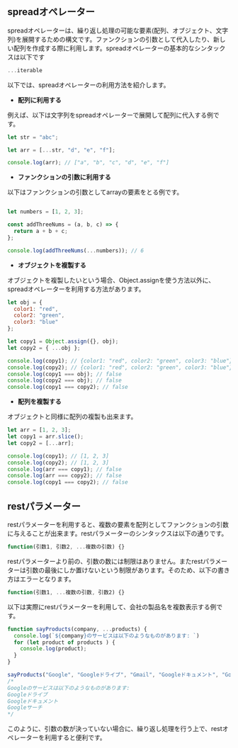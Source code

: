 ## spreadオペレーター

spreadオペレーターは、繰り返し処理の可能な要素(配列、オブジェクト、文字列)を展開するための構文です。ファンクションの引数として代入したり、新しい配列を作成する際に利用します。spreadオペレーターの基本的なシンタックスは以下です

```javascript
...iterable
```

以下では、spreadオペレーターの利用方法を紹介します。

- **配列に利用する**

例えば、以下は文字列をspreadオペレーターで展開して配列に代入する例です。

```javascript
let str = "abc";

let arr = [...str, "d", "e", "f"];

console.log(arr); // ["a", "b", "c", "d", "e", "f"]
```

- **ファンクションの引数に利用する**

以下はファンクションの引数としてarrayの要素をとる例です。

```javascript

let numbers = [1, 2, 3];

const addThreeNums = (a, b, c) => {
  return a + b + c;
};

console.log(addThreeNums(...numbers)); // 6
```

- **オブジェクトを複製する**

オブジェクトを複製したいという場合、Object.assignを使う方法以外に、spreadオペレーターを利用する方法があります。

```javascript
let obj = {
  color1: "red",
  color2: "green",
  color3: "blue"
};

let copy1 = Object.assign({}, obj);
let copy2 = { ...obj };

console.log(copy1); // {color1: "red", color2: "green", color3: "blue"}
console.log(copy2); // {color1: "red", color2: "green", color3: "blue"}
console.log(copy1 === obj); // false
console.log(copy2 === obj); // false
console.log(copy1 === copy2); // false
```

- **配列を複製する**

オブジェクトと同様に配列の複製も出来ます。

```javascript
let arr = [1, 2, 3];
let copy1 = arr.slice();
let copy2 = [...arr];

console.log(copy1); // [1, 2, 3]
console.log(copy2); // [1, 2, 3]
console.log(arr === copy1); // false
console.log(arr === copy2); // false
console.log(copy1 === copy2); // false
```

## restパラメーター

restパラメーターを利用すると、複数の要素を配列としてファンクションの引数に与えることが出来ます。restパラメーターのシンタックスは以下の通りです。

```javascript
function(引数1, 引数2, ...複数の引数) {}
```

restパラメーターより前の、引数の数には制限はありません。またrestパラメーターは引数の最後にしか置けないという制限があります。そのため、以下の書き方はエラーとなります。

```javascript
function(引数1, ...複数の引数, 引数2) {}
```

以下は実際にrestパラメーターを利用して、会社の製品名を複数表示する例です。

```javascript
function sayProducts(company, ...products) {
  console.log(`${company}のサービスは以下のようなものがあります: `)
  for (let product of products ) {
    console.log(product);
  }
}

sayProducts("Google", "Googleドライブ", "Gmail", "Googleドキュメント", "Googleサーチ");
/* 
Googleのサービスは以下のようなものがあります:
Googleドライブ
Googleドキュメント
Googleサーチ
*/
```

このように、引数の数が決っていない場合に、繰り返し処理を行う上で、restオペレーターを利用すると便利です。